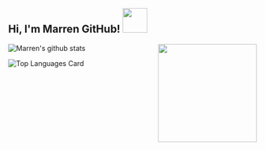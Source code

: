 <h2> Hi, I'm Marren GitHub! <img src="https://media.giphy.com/media/mGcNjsfWAjY5AEZNw6/giphy.gif" width="50"></h2>

<img align='right' src='https://user-images.githubusercontent.com/5713670/87202985-820dcb80-c2b6-11ea-9f56-7ec461c497c3.gif' width='200"'>








![Marren's github stats](https://github-readme-stats.vercel.app/api?username=marren06&hide=[%22issues%22]&show_icons=true)

![Top Languages Card](https://github-readme-stats.vercel.app/api/top-langs/?username=shinokada)
